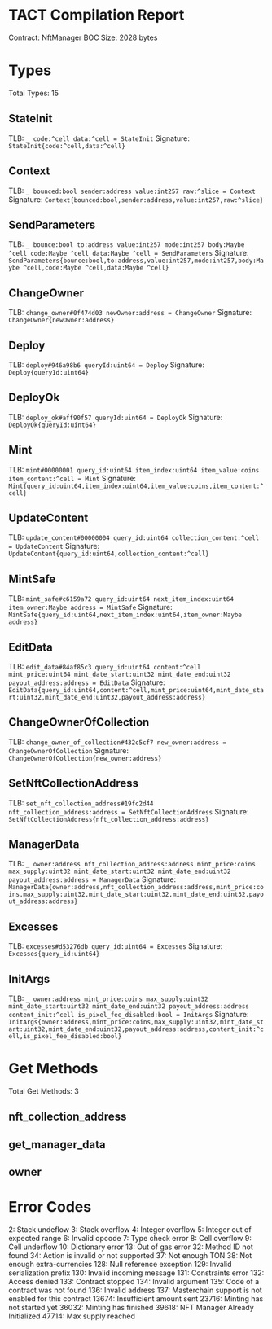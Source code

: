 # TACT Compilation Report
Contract: NftManager
BOC Size: 2028 bytes

# Types
Total Types: 15

## StateInit
TLB: `_ code:^cell data:^cell = StateInit`
Signature: `StateInit{code:^cell,data:^cell}`

## Context
TLB: `_ bounced:bool sender:address value:int257 raw:^slice = Context`
Signature: `Context{bounced:bool,sender:address,value:int257,raw:^slice}`

## SendParameters
TLB: `_ bounce:bool to:address value:int257 mode:int257 body:Maybe ^cell code:Maybe ^cell data:Maybe ^cell = SendParameters`
Signature: `SendParameters{bounce:bool,to:address,value:int257,mode:int257,body:Maybe ^cell,code:Maybe ^cell,data:Maybe ^cell}`

## ChangeOwner
TLB: `change_owner#0f474d03 newOwner:address = ChangeOwner`
Signature: `ChangeOwner{newOwner:address}`

## Deploy
TLB: `deploy#946a98b6 queryId:uint64 = Deploy`
Signature: `Deploy{queryId:uint64}`

## DeployOk
TLB: `deploy_ok#aff90f57 queryId:uint64 = DeployOk`
Signature: `DeployOk{queryId:uint64}`

## Mint
TLB: `mint#00000001 query_id:uint64 item_index:uint64 item_value:coins item_content:^cell = Mint`
Signature: `Mint{query_id:uint64,item_index:uint64,item_value:coins,item_content:^cell}`

## UpdateContent
TLB: `update_content#00000004 query_id:uint64 collection_content:^cell = UpdateContent`
Signature: `UpdateContent{query_id:uint64,collection_content:^cell}`

## MintSafe
TLB: `mint_safe#c6159a72 query_id:uint64 next_item_index:uint64 item_owner:Maybe address = MintSafe`
Signature: `MintSafe{query_id:uint64,next_item_index:uint64,item_owner:Maybe address}`

## EditData
TLB: `edit_data#84af85c3 query_id:uint64 content:^cell mint_price:uint64 mint_date_start:uint32 mint_date_end:uint32 payout_address:address = EditData`
Signature: `EditData{query_id:uint64,content:^cell,mint_price:uint64,mint_date_start:uint32,mint_date_end:uint32,payout_address:address}`

## ChangeOwnerOfCollection
TLB: `change_owner_of_collection#432c5cf7 new_owner:address = ChangeOwnerOfCollection`
Signature: `ChangeOwnerOfCollection{new_owner:address}`

## SetNftCollectionAddress
TLB: `set_nft_collection_address#19fc2d44 nft_collection_address:address = SetNftCollectionAddress`
Signature: `SetNftCollectionAddress{nft_collection_address:address}`

## ManagerData
TLB: `_ owner:address nft_collection_address:address mint_price:coins max_supply:uint32 mint_date_start:uint32 mint_date_end:uint32 payout_address:address = ManagerData`
Signature: `ManagerData{owner:address,nft_collection_address:address,mint_price:coins,max_supply:uint32,mint_date_start:uint32,mint_date_end:uint32,payout_address:address}`

## Excesses
TLB: `excesses#d53276db query_id:uint64 = Excesses`
Signature: `Excesses{query_id:uint64}`

## InitArgs
TLB: `_ owner:address mint_price:coins max_supply:uint32 mint_date_start:uint32 mint_date_end:uint32 payout_address:address content_init:^cell is_pixel_fee_disabled:bool = InitArgs`
Signature: `InitArgs{owner:address,mint_price:coins,max_supply:uint32,mint_date_start:uint32,mint_date_end:uint32,payout_address:address,content_init:^cell,is_pixel_fee_disabled:bool}`

# Get Methods
Total Get Methods: 3

## nft_collection_address

## get_manager_data

## owner

# Error Codes
2: Stack undeflow
3: Stack overflow
4: Integer overflow
5: Integer out of expected range
6: Invalid opcode
7: Type check error
8: Cell overflow
9: Cell underflow
10: Dictionary error
13: Out of gas error
32: Method ID not found
34: Action is invalid or not supported
37: Not enough TON
38: Not enough extra-currencies
128: Null reference exception
129: Invalid serialization prefix
130: Invalid incoming message
131: Constraints error
132: Access denied
133: Contract stopped
134: Invalid argument
135: Code of a contract was not found
136: Invalid address
137: Masterchain support is not enabled for this contract
13674: Insufficient amount sent
23716: Minting has not started yet
36032: Minting has finished
39618: NFT Manager Already Initialized
47714: Max supply reached